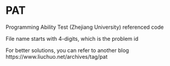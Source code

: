# PAT
Programming Ability Test (Zhejiang University) referenced code

<p>File name starts with 4-digits, which is the problem id</P>
<p>For better solutions, you can refer to another blog <a>https://www.liuchuo.net/archives/tag/pat</a></P>
